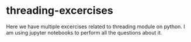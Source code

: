 # threading-excercises
Here we have multiple excercises related to threading module on python. I am using jupyter notebooks to perform all the questions about it.
